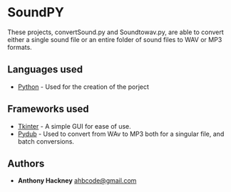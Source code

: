 # SoundPY
 
These projects, convertSound.py and Soundtowav.py, are able to convert either a single sound file or an entire folder of sound files to WAV or MP3 formats.  

## Languages used 

* [Python](https://www.python.org/doc/) - Used for the creation of the porject

## Frameworks used

* [Tkinter](https://docs.python.org/3/library/tk.html) - A simple GUI for ease of use.
* [Pydub](https://pydub.com/) - Used to convert from WAv to MP3 both for a singular file, and batch conversions.

## Authors
* **Anthony Hackney** ahbcode@gmail.com

